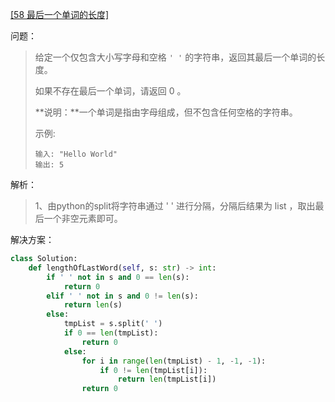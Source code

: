 [[58 最后一个单词的长度]](https://leetcode-cn.com/problems/length-of-last-word/)

问题：

> 给定一个仅包含大小写字母和空格 `' '` 的字符串，返回其最后一个单词的长度。
>
> 如果不存在最后一个单词，请返回 0 。
>
> **说明：**一个单词是指由字母组成，但不包含任何空格的字符串。
>
> 示例:
>
> ```
> 输入: "Hello World"
> 输出: 5
> ```

解析：

> 1、由python的split将字符串通过 ' ' 进行分隔，分隔后结果为 list ，取出最后一个非空元素即可。

解决方案：

```python
class Solution:
    def lengthOfLastWord(self, s: str) -> int:
        if ' ' not in s and 0 == len(s):
            return 0
        elif ' ' not in s and 0 != len(s):
            return len(s)
        else:
            tmpList = s.split(' ')
            if 0 == len(tmpList):
                return 0
            else:
                for i in range(len(tmpList) - 1, -1, -1):
                    if 0 != len(tmpList[i]):
                        return len(tmpList[i])
                return 0
```

